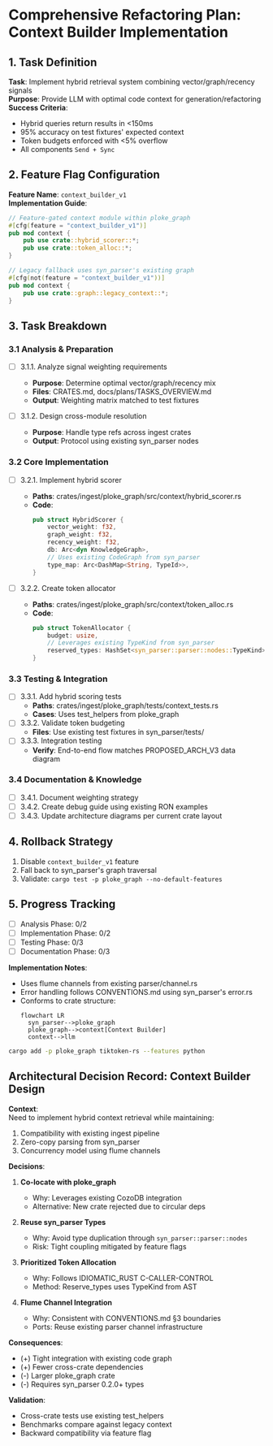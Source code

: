 # Comprehensive Refactoring Plan: Context Builder Implementation

## 1. Task Definition
**Task**: Implement hybrid retrieval system combining vector/graph/recency signals  
**Purpose**: Provide LLM with optimal code context for generation/refactoring  
**Success Criteria**:
- Hybrid queries return results in <150ms
- 95% accuracy on test fixtures' expected context
- Token budgets enforced with <5% overflow
- All components `Send + Sync`

## 2. Feature Flag Configuration
**Feature Name**: `context_builder_v1`  
**Implementation Guide**:
```rust
// Feature-gated context module within ploke_graph
#[cfg(feature = "context_builder_v1")]
pub mod context {
    pub use crate::hybrid_scorer::*;
    pub use crate::token_alloc::*;
}

// Legacy fallback uses syn_parser's existing graph
#[cfg(not(feature = "context_builder_v1"))]
pub mod context {
    pub use crate::graph::legacy_context::*;
}
```

## 3. Task Breakdown

### 3.1 Analysis & Preparation
- [ ] 3.1.1. Analyze signal weighting requirements
  - **Purpose**: Determine optimal vector/graph/recency mix
  - **Files**: CRATES.md, docs/plans/TASKS_OVERVIEW.md
  - **Output**: Weighting matrix matched to test fixtures
  
- [ ] 3.1.2. Design cross-module resolution
  - **Purpose**: Handle type refs across ingest crates
  - **Output**: Protocol using existing syn_parser nodes

### 3.2 Core Implementation
- [ ] 3.2.1. Implement hybrid scorer
  - **Paths**: crates/ingest/ploke_graph/src/context/hybrid_scorer.rs
  - **Code**:
    ```rust
    pub struct HybridScorer {
        vector_weight: f32,
        graph_weight: f32,
        recency_weight: f32,
        db: Arc<dyn KnowledgeGraph>,
        // Uses existing CodeGraph from syn_parser
        type_map: Arc<DashMap<String, TypeId>>, 
    }
    ```
  
- [ ] 3.2.2. Create token allocator
  - **Paths**: crates/ingest/ploke_graph/src/context/token_alloc.rs
  - **Code**:
    ```rust
    pub struct TokenAllocator {
        budget: usize,
        // Leverages existing TypeKind from syn_parser
        reserved_types: HashSet<syn_parser::parser::nodes::TypeKind>,
    }
    ```

### 3.3 Testing & Integration
- [ ] 3.3.1. Add hybrid scoring tests
  - **Paths**: crates/ingest/ploke_graph/tests/context_tests.rs
  - **Cases**: Uses test_helpers from ploke_graph
- [ ] 3.3.2. Validate token budgeting
  - **Files**: Use existing test fixtures in syn_parser/tests/
- [ ] 3.3.3. Integration testing
  - **Verify**: End-to-end flow matches PROPOSED_ARCH_V3 data diagram

### 3.4 Documentation & Knowledge
- [ ] 3.4.1. Document weighting strategy
- [ ] 3.4.2. Create debug guide using existing RON examples
- [ ] 3.4.3. Update architecture diagrams per current crate layout

## 4. Rollback Strategy
1. Disable `context_builder_v1` feature
2. Fall back to syn_parser's graph traversal
3. Validate: `cargo test -p ploke_graph --no-default-features`

## 5. Progress Tracking
- [ ] Analysis Phase: 0/2
- [ ] Implementation Phase: 0/2 
- [ ] Testing Phase: 0/3
- [ ] Documentation Phase: 0/3

**Implementation Notes**:
- Uses flume channels from existing parser/channel.rs
- Error handling follows CONVENTIONS.md using syn_parser's error.rs
- Conforms to crate structure:
  ```mermaid
  flowchart LR
    syn_parser-->ploke_graph
    ploke_graph-->context[Context Builder]
    context-->llm
  ```

```bash
cargo add -p ploke_graph tiktoken-rs --features python
```

## Architectural Decision Record: Context Builder Design

**Context**:  
Need to implement hybrid context retrieval while maintaining:
1. Compatibility with existing ingest pipeline
2. Zero-copy parsing from syn_parser
3. Concurrency model using flume channels

**Decisions**:
1. **Co-locate with ploke_graph**
   - Why: Leverages existing CozoDB integration
   - Alternative: New crate rejected due to circular deps

2. **Reuse syn_parser Types**
   - Why: Avoid type duplication through `syn_parser::parser::nodes`
   - Risk: Tight coupling mitigated by feature flags

3. **Prioritized Token Allocation**
   - Why: Follows IDIOMATIC_RUST C-CALLER-CONTROL
   - Method: Reserve_types uses TypeKind from AST

4. **Flume Channel Integration**
   - Why: Consistent with CONVENTIONS.md §3 boundaries
   - Ports: Reuse existing parser channel infrastructure

**Consequences**:
- (+) Tight integration with existing code graph
- (+) Fewer cross-crate dependencies
- (-) Larger ploke_graph crate
- (-) Requires syn_parser 0.2.0+ types

**Validation**:
- Cross-crate tests use existing test_helpers
- Benchmarks compare against legacy context
- Backward compatibility via feature flag
